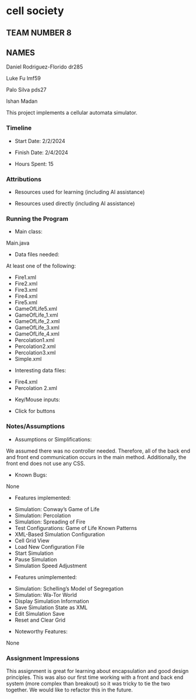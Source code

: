 # cell society

## TEAM NUMBER 8

## NAMES

Daniel Rodriguez-Florido dr285

Luke Fu lmf59

Palo Silva pds27

Ishan Madan

This project implements a cellular automata simulator.

### Timeline

* Start Date: 2/2/2024

* Finish Date: 2/4/2024

* Hours Spent: 15

### Attributions

* Resources used for learning (including AI assistance)

* Resources used directly (including AI assistance)

### Running the Program

* Main class:

Main.java

* Data files needed:

At least one of the following:

- Fire1.xml
- Fire2.xml
- Fire3.xml
- Fire4.xml
- Fire5.xml
- GameOfLife5.xml
- GameOfLife_1.xml
- GameOfLife_2.xml
- GameOfLife_3.xml
- GameOfLife_4.xml
- Percolation1.xml
- Percolation2.xml
- Percolation3.xml
- Simple.xml

* Interesting data files:

- Fire4.xml
- Percolation 2.xml

* Key/Mouse inputs:

- Click for buttons

### Notes/Assumptions

* Assumptions or Simplifications:

We assumed there was no controller needed. Therefore, all of the back end and front end
communication
occurs in the main method. Additionally, the front end does not use any CSS.

* Known Bugs:

None

* Features implemented:

- Simulation: Conway’s Game of Life
- Simulation: Percolation
- Simulation: Spreading of Fire
- Test Configurations: Game of Life Known Patterns
- XML-Based Simulation Configuration
- Cell Grid View
- Load New Configuration File
- Start Simulation
- Pause Simulation
- Simulation Speed Adjustment


* Features unimplemented:

- Simulation: Schelling’s Model of Segregation
- Simulation: Wa-Tor World
- Display Simulation Information
- Save Simulation State as XML
- Edit Simulation Save
- Reset and Clear Grid

* Noteworthy Features:

None

### Assignment Impressions

This assignment is great for learning about encapsulation and good design principles. This was also
our first time working with a front and back end system (more complex than breakout) so it was
tricky to
tie the two together. We would like to refactor this in the future.
